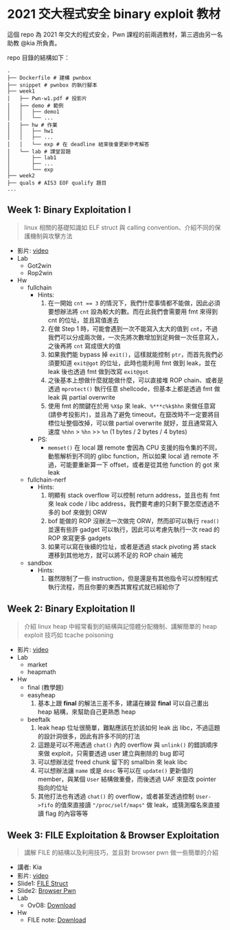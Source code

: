 # 2021 交大程式安全 binary exploit 教材
這個 repo 為 2021 年交大的程式安全，Pwn 課程的前兩週教材，第三週由另一名助教 @kia 所負責。

repo 目錄的結構如下：
```
.
├── Dockerfile # 建構 pwnbox
├── snippet # pwnbox 的執行腳本
├── week1
│   ├── Pwn-w1.pdf # 投影片
│   ├── demo # 範例
│   │   ├── demo1
│   │   └── ...
│   ├── hw # 作業
│   │   ├── hw1
│   │   ├── ...
│   │   └── exp # 在 deadline 結束後會更新參考解答
│   └── lab # 課堂習題
│       ├── lab1
│       ├── ...
│       └── exp
├── week2
├── quals # AIS3 EOF qualify 題目
...
```

## Week 1: Binary Exploitation I
> linux 相關的基礎知識如 ELF struct 與 calling convention、介紹不同的保護機制與攻擊方法
- 影片: [video](https://youtu.be/ktoVQB99Gj4)
- Lab
  - Got2win
  - Rop2win
- Hw
  - fullchain
    - Hints:
      1. 在一開始 `cnt == 3` 的情況下，我們什麼事情都不能做，因此必須要想辦法將 `cnt` 設為較大的數。而在此我們會需要用 fmt 來得到 cnt 的位址，並且寫值進去
      2. 在做 Step 1 時，可能會遇到一次不能寫入太大的值到 `cnt`，不過我們可以分成兩次做，一次先將次數增加到足夠做一次任意寫入，之後再將 `cnt` 寫成很大的值
      3. 如果我們能 bypass 掉 `exit()`，這樣就能控制 `ptr`，而首先我們必須要知道 `exit@got` 的位址，此時也能利用 fmt 做到 leak，並在 leak 後也透過 fmt 做到改寫 `exit@got`
      4. 之後基本上想做什麼就能做什麼，可以直接堆 ROP chain、或者是透過 `mprotect()` 執行任意 shellcode，但基本上都是透過 fmt 做 leak 與 partial overwrite
      5. 使用 fmt 的關鍵在於用 `%X$p` 來 leak、`%***c%k$hhn` 來做任意寫 (請參考投影片)，並且為了避免 timeout，在竄改時不一定要將目標位址整個改掉，可以做 partial overwrite 就好，並且通常寫入速度 `%hhn` > `%hn` >> `%n` (1 bytes / 2 bytes / 4 bytes)
    - PS:
      - `memset()` 在 local 跟 remote 會因為 CPU 支援的指令集的不同，動態解析到不同的 glibc function，所以如果 local 過 remote 不過，可能要重新算一下 offset，或者是從其他 function 的 got 來 leak
  - fullchain-nerf
    - Hints:
      1. 明顯有 stack overflow 可以控制 return address，並且也有 fmt 來 leak code / libc address，我們要考慮的只剩下要怎麼透過不多的 bof 來做到 ORW
      2. bof 能做的 ROP 沒辦法一次做完 ORW，然而卻可以執行 `read()` 並還有些許 gadget 可以執行，因此可以考慮先執行一次 read 的 ROP 來寫更多 gadgets
      3. 如果可以寫在後續的位址，或者是透過 stack pivoting 將 stack 遷移到其他地方，就可以將不足的 ROP chain 補完
  - sandbox
    - Hints:
      1. 雖然限制了一些 instruction，但是還是有其他指令可以控制程式執行流程，而且你要的東西其實程式就已經給你了

## Week 2: Binary Exploitation II
> 介紹 linux heap 中經常看到的結構與記憶體分配機制、講解簡單的 heap exploit 技巧如 tcache poisoning
- 影片: [video](https://youtu.be/A3kwWfex2XM)
- Lab
  - market
  - heapmath
- Hw
  - final (教學題)
  - easyheap
    1. 基本上跟 **final** 的解法三差不多，建議在練習 **final** 可以自己畫出 heap 結構，來幫助自己更熟悉 heap
  - beeftalk
    1. leak heap 位址很簡單，難點應該在於該如何 leak 出 libc，不過這題的設計洞很多，因此有許多不同的打法
    2. 這題是可以不用透過 `chat()` 內的 overflow 與 `unlink()` 的錯誤順序來做 exploit，只需要透過 user 建立與刪除的 bug 即可
    3. 可以想辦法從 freed chunk 留下的 smallbin 來 leak libc
    4. 可以想辦法讓 `name` 或是 `desc` 等可以在 `update()` 更新值的 member，與某個 `User` 結構做重疊，而後透過 UAF 來竄改 pointer 指向的位址
    5. 其他打法也有透過 `chat()` 的 overflow，或者甚至透過控制 `User->fifo` 的值來直接讀 `"/proc/self/maps"` 做 leak，或猜測檔名來直接讀 flag 的內容等等

## Week 3: FILE Exploitation & Browser Exploitation
> 講解 FILE 的結構以及利用技巧，並且對 browser pwn 做一些簡單的介紹
- 講者: Kia
- 影片: [video](https://youtu.be/1a-9iJn-csI)
- Slide1: [FILE Struct](https://docs.google.com/presentation/d/1DrdKADYM0VCUvfyw5GFN0fisOEX9CCt4H1zQgpofjJo/edit#slide=id.p2)
- Slide2: [Browser Pwn](https://docs.google.com/presentation/d/1BY8O5xKpopcf1jEFPMuvRXKYqilcZ7fexcHUFReEA0Y/edit#slide=id.p2)
- Lab
  - OvO8: [Download](https://drive.google.com/file/d/1vIMysdYS97pZ-sqrPqEORXGY5RIJp2VH/view?usp=sharing)
- Hw
  - FILE note: [Download](https://drive.google.com/file/d/1ABVJWtLjda8Z3_ZT4c9OnztIMFkvbq8A/view?usp=sharing)